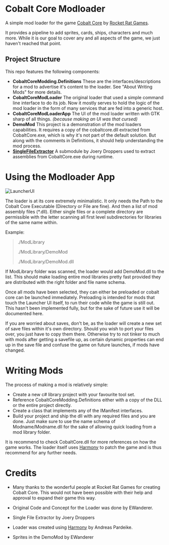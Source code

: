 # Cobalt Core Modloader
A simple mod loader for the game [Cobalt Core](https://store.steampowered.com/app/2179850/Cobalt_Core/) by [Rocket Rat Games](https://rocketrat.games/). 

It provides a pipeline to add sprites, cards, ships, characters and much more. While it is our goal to cover any and all aspects of the game, we just haven't reached that point.

## Project Structure

This repo features the following components:

* **CobaltCoreModding.Definitions** These are the interfaces/descriptions for a mod to advertise it's content to the loader. See "About Writing Mods" for more details.
* **CobaltCoreModLoader** The original loader that used a simple command line interface to do its job. Now it mostly serves to hold the logic of the mod loader in the form of many services that are fed into a generic host.
* **CobaltCoreModLoaderApp** The UI of the mod loader written with GTK sharp of all things. *(because making an UI was that cursed)*
* **DemoMod** This project is a demonstration of the mod loaders capabilities. It requires a copy of the cobaltcore.dll extracted from CobaltCore.exe, which is why it's not part of the default solution. But along with the comments in Definitions, it should help understanding the mod process.
* **[SingleFileExtractor](https://github.com/Droppers/SingleFileExtractor)** A submodule by Joery Droppers used to extract assemblies from CobaltCore.exe during runtime.

# Using the Modloader App

![LauncherUI](https://github.com/Ewanderer/CobaltCoreModLoader/blob/master/images/mod_loader_image.png)

The loader is at its core extremely minimalistic. It only needs the Path to the Cobalt Core Executable (Directory or File are fine). And then a list of mod assembly files (*.dll). Either single files or a complete directory are permissible with the letter scanning all first level subdirectories for libraries of the same name within.

Example:

> ./ModLibrary
>
> ./ModLibrary/DemoMod
>
> ./ModLibrary/DemoMod.dll

If ModLibrary folder was scanned, the loader would add DemoMod.dll to the list. This should make loading entire mod libraries pretty fast provided they are distributed with the right folder and file name schema.

Once all mods have been selected, they can either be preloaded or cobalt core can be launched immediately. Preloading is intended for mods that touch the Launcher UI itself, to run their code while the game is still out. This hasn't been implemented fully, but for the sake of future use it will be documented here.

If you are worried about saves, don't be, as the loader will create a new set of save files within it's own directory. Should you wish to port your files over, you just have to copy them there. Otherwise try to not tinker to much with mods after getting a savefile up, as certain dynamic properties can end up in the save file and confuse the game on future launches, if mods have changed.

# Writing Mods

The process of making a mod is relatively simple:

* Create a new c# library project with your favourite tool set.
* Reference CobaltCoreModding.Definitions either with a copy of the DLL or the entire project directly.
* Create a class that implements any of the IManifest interfaces.
* Build your project and ship the dll with any required files and you are done. Just make sure to use the name schema of Modname/Modname.dll for the sake of allowing quick loading from a mod library folder.

It is recommend to check CobaltCore.dll for more references on how the game works. The loader itself uses [Harmony](https://github.com/pardeike/Harmony) to patch the game and is thus recommend for any further needs.

# Credits
* Many thanks to the wonderful people at Rocket Rat Games for creating Cobalt Core. This would not have been possible with their help and approval to expand their game this way.

* Original Code and Concept for the Loader was done by EWanderer.
* Single File Extractor by Joery Droppers
* Loader was created using [Harmony](https://github.com/pardeike/Harmony) by Andreas Pardeike.
* Sprites in the DemoMod by EWanderer
